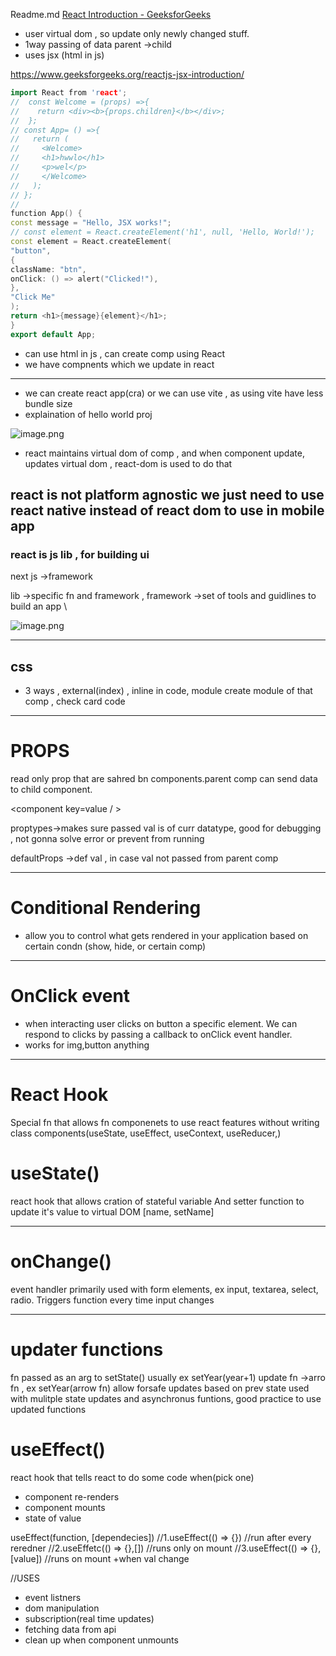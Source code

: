 Readme.md
[React Introduction - GeeksforGeeks](https://www.geeksforgeeks.org/reactjs-introduction/)

- user virtual dom , so update only newly changed stuff.
- 1way passing of data parent →child
- uses jsx (html in js)

https://www.geeksforgeeks.org/reactjs-jsx-introduction/

```cpp
import React from 'react';
//  const Welcome = (props) =>{
//    return <div><b>{props.children}</b></div>;
//  };
// const App= () =>{
//   return (
//     <Welcome>
//     <h1>hwwlo</h1>
//     <p>wel</p>
//     </Welcome>
//   );
// };
//
function App() {
const message = "Hello, JSX works!";
// const element = React.createElement('h1', null, 'Hello, World!');
const element = React.createElement(
"button",
{
className: "btn",
onClick: () => alert("Clicked!"),
},
"Click Me"
);
return <h1>{message}{element}</h1>;
}
export default App;
```

- can use html in js , can create comp using React
- we have compnents which we update in react

---

- we can create react app(cra) or we can use vite , as using vite have less bundle size
- explaination of hello world proj

![image.png](attachment:7713d1b0-d149-4e38-8274-9ac3b24ebce8:image.png)

- react maintains virtual dom of comp , and when component update, updates virtual dom , react-dom is used to do that

## react is not platform agnostic we just need to use react native instead of react dom to use in mobile app

### react is js lib , for building ui

next js →framework

lib →specific fn and framework , framework →set of tools and guidlines to build an app \

![image.png](attachment:4aee3383-6a11-4d16-aa84-7f6c8b9cdfdc:image.png)

---

## css

- 3 ways , external(index) , inline in code, module create module of that comp , check card code

---

# PROPS

read only prop that are sahred bn components.parent comp can send data to child component.

<component key=value  /  >

proptypes→makes sure passed val is of curr datatype, good for debugging , not gonna solve error or prevent from running

defaultProps →def val , in case val not passed from parent comp

---

# Conditional Rendering

- allow you to control what gets rendered in your application based on certain condn (show, hide, or certain comp)

---

# OnClick event

- when interacting user clicks  on button a specific element. We can respond to clicks by passing a callback to onClick event handler.
- works for img,button anything

---
# React Hook
Special fn that allows fn componenets to use react features without writing class components(useState, useEffect, useContext, useReducer,)

# useState()
react hook that allows cration of stateful variable And setter function to update it's value to virtual DOM [name, setName]

---

# onChange()
event handler primarily used with form elements, ex input,
textarea, select, radio. Triggers  function every time input changes

---

# updater functions
fn passed as an arg to setState() usually ex setYear(year+1)
update fn ->arro fn , ex setYear(arrow fn)
allow forsafe updates based on prev state used with mulitple state updates and asynchronus funtions, good practice to use updated functions


# useEffect() 
react hook that tells react to do some code when(pick one)
- component re-renders
- component mounts
- state of value

useEffect(function, [dependecies])
//1.useEffect(() => {}) //run after every reredner
//2.useEffetc(() => {},[]) //runs only on mount
//3.useEffect(() => {},[value]) //runs on mount +when val change

//USES
- event listners
- dom manipulation
- subscription(real time updates)
- fetching data from api
- clean up when component unmounts
